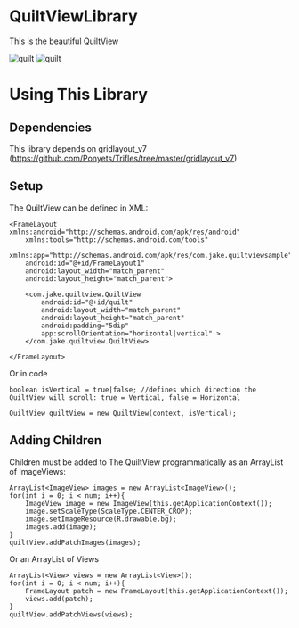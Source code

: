 # QuiltViewLibrary

This is the beautiful QuiltView

![quilt](https://raw.github.com/jacobmoncur/QuiltViewLibrary/master/quilt.png "QuiltView") ![quilt](https://raw.github.com/jacobmoncur/QuiltViewLibrary/master/quilt_horz.png "QuiltView")

# Using This Library

Dependencies
------------
This library depends on gridlayout_v7 (https://github.com/Ponyets/Trifles/tree/master/gridlayout_v7)

Setup
-----

The QuiltView can be defined in XML:

    <FrameLayout xmlns:android="http://schemas.android.com/apk/res/android"
        xmlns:tools="http://schemas.android.com/tools"
        xmlns:app="http://schemas.android.com/apk/res/com.jake.quiltviewsample"
        android:id="@+id/FrameLayout1"
        android:layout_width="match_parent"
        android:layout_height="match_parent">
    
        <com.jake.quiltview.QuiltView
            android:id="@+id/quilt"
            android:layout_width="match_parent"
            android:layout_height="match_parent"
            android:padding="5dip"
            app:scrollOrientation="horizontal|vertical" >
        </com.jake.quiltview.QuiltView>
    
    </FrameLayout>
    
Or in code
    
    boolean isVertical = true|false; //defines which direction the QuiltView will scroll: true = Vertical, false = Horizontal
    
    QuiltView quiltView = new QuiltView(context, isVertical);
    
    
Adding Children
---------------

Children must be added to The QuiltView programmatically as an ArrayList of ImageViews:

    ArrayList<ImageView> images = new ArrayList<ImageView>();
    for(int i = 0; i < num; i++){
    	ImageView image = new ImageView(this.getApplicationContext());
    	image.setScaleType(ScaleType.CENTER_CROP);
    	image.setImageResource(R.drawable.bg);
    	images.add(image);
    }
    quiltView.addPatchImages(images);

Or an ArrayList of Views

    ArrayList<View> views = new ArrayList<View>();
    for(int i = 0; i < num; i++){
        FrameLayout patch = new FrameLayout(this.getApplicationContext());
    	views.add(patch);
    }
    quiltView.addPatchViews(views);


